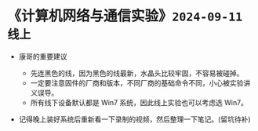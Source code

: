  

# 《计算机网络与通信实验》`2024-09-11` `线上`

- 康哥的重要建议
  - 先连黑色的线，因为黑色的线最新，水晶头比较牢固，不容易被碰掉。
  - 一定要注意固件的厂商和版本，不同厂商的基础命令不同，小心被实验讲义误导。
  - 所有线下设备默认都是 Win7 系统，因此线上实验也可以考虑选 Win7。

- 记得晚上装好系统后重新看一下录制的视频，然后整理一下笔记。(留坑待补)

